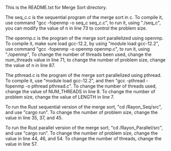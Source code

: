 This is the README.txt for Merge Sort directory.

The seq_c.c is the sequential program of the merge sort in c.
To compile it, use command "gcc -fopenmp -o seq_c seq_c.c", to run it, using "./seq_c",
you can modify the value of n in line 73 to control the problem size.

The openmp.c is the program of the merge sort parallelized using openmp.
To compile it, make sure load gcc-12.2, by using "module load gcc-12.2",
use command "gcc -fopenmp -o openmp openmp.c", to run it, using "./openmp", 
To change the number of threads been used, change the num_threads value in line 71,
to change the number of problem size, change the value of n in line 87.

The pthread.c is the program of the merge sort parallelized using pthread.
To compile it, use "module load gcc-12.2", and then "gcc -pthread -fopenmp -o pthread pthread.c".
To change the number of threads used, change the value of NUM_THREADS in line 8.
To change the number of problem size, change the value of LENGTH in line 7.

To run the Rust sequential version of the merge sort, "cd /Rayon_Seq/src", and use "cargo run".
To change the number of problem size, change the value in line 35, 37, and 45.

To run the Rust parallel version of the merge sort, "cd /Rayon_Parallel/src", and use "cargo run".
To change the number of problem size, change the value in line 44, 46, and 54.
To change the number of threads, change the value in line 57.